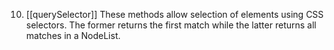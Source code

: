 10. [[querySelector]] These methods allow selection of elements using CSS selectors. The former returns the first match while the latter returns all matches in a NodeList.
